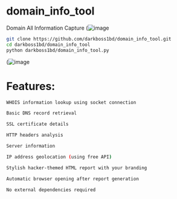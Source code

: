 # domain_info_tool
Domain All Information Capture
(![image](https://i.ibb.co.com/WNZDQSsB/din.png)


```bash
git clone https://github.com/darkboss1bd/domain_info_tool.git
cd darkboss1bd/domain_info_tool
python darkboss1bd/domain_info_tool.py
```

(![image](https://i.ibb.co.com/84TbhWpV/ht.png)

# Features:
```bash
WHOIS information lookup using socket connection

Basic DNS record retrieval

SSL certificate details

HTTP headers analysis

Server information

IP address geolocation (using free API)

Stylish hacker-themed HTML report with your branding

Automatic browser opening after report generation

No external dependencies required
```
